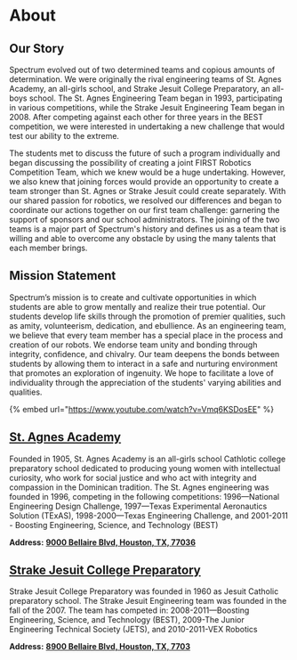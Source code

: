 # About

## Our Story

Spectrum evolved out of two determined teams and copious amounts of determination. We were originally the rival engineering teams of St. Agnes Academy, an all-girls school, and Strake Jesuit College Preparatory, an all-boys school. The St. Agnes Engineering Team began in 1993, participating in various competitions, while the Strake Jesuit Engineering Team began in 2008. After competing against each other for three years in the BEST competition, we were interested in undertaking a new challenge that would test our ability to the extreme.

The students met to discuss the future of such a program individually and began discussing the possibility of creating a joint FIRST Robotics Competition Team, which we knew would be a huge undertaking. However, we also knew that joining forces would provide an opportunity to create a team stronger than St. Agnes or Strake Jesuit could create separately. With our shared passion for robotics, we resolved our differences and began to coordinate our actions together on our first team challenge: garnering the support of sponsors and our school administrators. The joining of the two teams is a major part of Spectrum's history and defines us as a team that is willing and able to overcome any obstacle by using the many talents that each member brings.

## Mission Statement

Spectrum’s mission is to create and cultivate opportunities in which students are able to grow mentally and realize their true potential. Our students develop life skills through the promotion of premier qualities, such as amity, volunteerism, dedication, and ebullience. As an engineering team, we believe that every team member has a special place in the process and creation of our robots. We endorse team unity and bonding through integrity, confidence, and chivalry. Our team deepens the bonds between students by allowing them to interact in a safe and nurturing environment that promotes an exploration of ingenuity. We hope to facilitate a love of individuality through the appreciation of the students' varying abilities and qualities.

{% embed url="https://www.youtube.com/watch?v=Vmq6KSDosEE" %}

## [St. Agnes Academy](http://st-agnes.org/)

Founded in 1905, St. Agnes Academy is an all-girls school Cathlotic college preparatory school dedicated to producing young women with intellectual curiosity, who work for social justice and who act with integrity and compassion in the Dominican tradition. The St. Agnes engineering was founded in 1996, competing in the following competitions: 1996—National Engineering Design Challenge, 1997—Texas Experimental Aeronautics Solution (TExAS), 1998-2000—Texas Engineering Challenge, and 2001-2011 - Boosting Engineering, Science, and Technology (BEST)&#x20;

**Address:** [**9000 Bellaire Blvd, Houston, TX, 77036**](https://goo.gl/maps/PRL1hUM8Ugx)

## [Strake Jesuit College Preparatory](http://www.strakejesuit.org/)

Strake Jesuit College Preparatory was founded in 1960 as Jesuit Catholic preparatory school. The Strake Jesuit Engineering team was founded in the fall of the 2007.  The team has competed in: 2008-2011—Boosting Engineering, Science, and Technology (BEST), 2009-The Junior Engineering Technical Society (JETS), and 2010-2011-VEX Robotics

**Address:** [**8900 Bellaire Blvd, Houston, TX, 7703**](https://goo.gl/maps/Tw2AFgn79G52)
